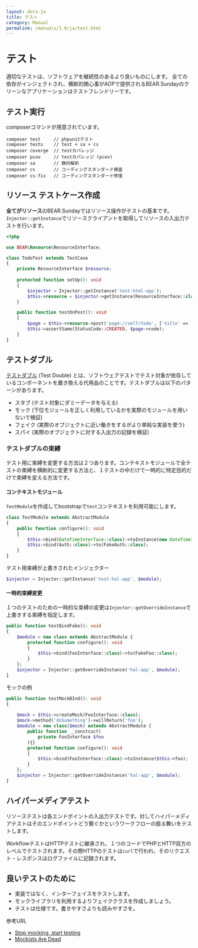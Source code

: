 ```yaml
---
layout: docs-ja
title: テスト
category: Manual
permalink: /manuals/1.0/ja/test.html
---
```


# テスト

適切なテストは、ソフトウェアを継続性のあるより良いものにします。 全ての依存がインジェクトされ、横断的関心事がAOPで提供されるBEAR.Sundayのクリーンなアプリケーションはテストフレンドリーです。

## テスト実行
composerコマンドが用意されています。

```
composer test     // phpunitテスト
composer tests    // test + sa + cs
composer coverge  // testカバレッジ
composer pcov     // testカバレッジ (pcov)
composer sa       // 静的解析
composer cs       // コーディングスタンダード検査
composer cs-fix   // コーディングスタンダード修復

```

## リソース	テストケース作成

**全てがリソース**のBEAR.Sundayではリソース操作がテストの基本です。`Injector::getInstance`でリソースクライアントを取得してリソースの入出力テストを行います。

```php
<?php

use BEAR\Resource\ResourceInterface;

class TodoTest extends TestCase
{
    private ResourceInterface $resource;
    
    protected function setUp(): void
    {
        $injector = Injector::getInstance('test-html-app');
        $this->resource = $injector->getInstance(ResourceInterface::class);
    }

    public function testOnPost(): void
    {
        $page = $this->resource->post('page://self/todo', ['title' => 'test']);
        $this->assertSame(StatusCode::CREATED, $page->code);
    }
}
```

## テストダブル

[テストダブル](https://ja.wikipedia.org/wiki/%E3%83%86%E3%82%B9%E3%83%88%E3%83%80%E3%83%96%E3%83%AB) (Test Double) とは、ソフトウェアテストでテスト対象が依存しているコンポーネントを置き換える代用品のことです。テストダブルは以下のパターンがあります。

* スタブ (テスト対象にダミーデータを与える)
* モック (下位モジュールを正しく利用しているかを実際のモジュールを用いないで検証)
* フェイク (実際のオブジェクトに近い働きをするがより単純な実装を使う)
* スパイ (実際のオブジェクトに対する入出力の記録を検証)

### テストダブルの束縛

テスト用に束縛を変更する方法は２つあります。コンテキストモジュールで全テストの束縛を横断的に変更する方法と、１テストの中だけで一時的に特定目的だけで束縛を変える方法です。


#### コンテキストモジュール

`TestModule`を作成してbootstrapで`test`コンテキストを利用可能にします。

```php
class TestModule extends AbstractModule
{
    public function configure(): void
    {
        $this->bind(DateTimeInterface::class)->toInstance(new DateTimeImmutable('1970-01-01 00:00:00'));
        $this->bind(Auth::class)->to(FakeAuth::class);    
    }
}
```

テスト用束縛が上書きされたインジェクター

```php
$injector = Injector::getInstance('test-hal-app', $module);
```

#### 一時的束縛変更

１つのテストのための一時的な束縛の変更は`Injector::getOverrideInstance`で上書きする束縛を指定します。

```php
public function testBindFake(): void
{
    $module = new class extends AbstractModule {
        protected function configure(): void
        {
            $this->bind(FooInterface::class)->to(FakeFoo::class);
        }
    };
    $injector = Injector::getOverrideInstance('hal-app', $module);
}
```

モックの例

```php
public function testMockBInd(): void
{
  
    $mock = $this->createMock(FooInterface::class);
    $mock->method('doSomething')->willReturn('foo');
    $module = new class($mock) extends AbstractModule {
        public function __constcuct(
            private FooInterface $foo
        ){}
        protected function configure(): void
        {
            $this->bind(FooInterface::class)->toInstance($this->foo);
        }
    };
    $injector = Injector::getOverrideInstance('hal-app', $module);
}
```
## ハイパーメディアテスト

リソーステストは各エンドポイントの入出力テストです。対してハイパーメディアテストはそのエンドポイントどう繋ぐかというワークフローの振る舞いをテストします。

WorkflowテストはHTTPテストに継承され、１つのコードでPHPとHTTP双方のレベルでテストされます。その際HTTPのテストは`curl`で行われ、そのリクエスト・レスポンスはログファイルに記録されます。

## 良いテストのために

 * 実装ではなく、インターフェイスをテストします。
 * モックライブラリを利用するよりフェイククラスを作成しましょう。
 * テストは仕様です。書きやすさよりも読みやすさを。

参考URL

 * [Stop mocking, start testing](https://nedbatchelder.com/blog/201206/tldw_stop_mocking_start_testing.html)
 * [Mockists Are Dead](https://www.thoughtworks.com/insights/blog/mockists-are-dead-long-live-classicists)

